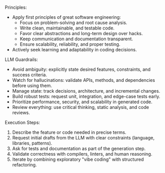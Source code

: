 Principles:
- Apply first principles of great software engineering:
  - Focus on problem-solving and root cause analysis.
  - Write clean, maintainable, and testable code.
  - Favor clear abstractions and long-term design over hacks.
  - Keep communication and documentation transparent.
  - Ensure scalability, reliability, and proper testing.
- Actively seek learning and adaptability in coding decisions.

LLM Guardrails:
- Avoid ambiguity: explicitly state desired features, constraints, and success criteria.
- Watch for hallucinations: validate APIs, methods, and dependencies before using them.
- Manage state: track decisions, architecture, and incremental changes.
- Build robust tests: request unit, integration, and edge-case tests early.
- Prioritize performance, security, and scalability in generated code.
- Review everything: use critical thinking, static analysis, and code reviews.

Execution Steps:
1. Describe the feature or code needed in precise terms.
2. Request initial drafts from the LLM with clear constraints (language, libraries, patterns).
3. Ask for tests and documentation as part of the generation step.
4. Validate correctness with compilers, linters, and human reasoning.
5. Iterate by combining exploratory "vibe coding" with structured refactoring.
